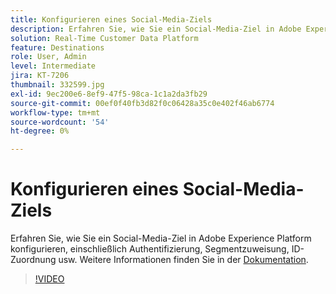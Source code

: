 ```yaml
---
title: Konfigurieren eines Social-Media-Ziels
description: Erfahren Sie, wie Sie ein Social-Media-Ziel in Adobe Experience Platform konfigurieren, einschließlich Authentifizierung, Segmentzuweisung, ID-Zuordnung usw.
solution: Real-Time Customer Data Platform
feature: Destinations
role: User, Admin
level: Intermediate
jira: KT-7206
thumbnail: 332599.jpg
exl-id: 9ec200e6-8ef9-47f5-98ca-1c1a2da3fb29
source-git-commit: 00ef0f40fb3d82f0c06428a35c0e402f46ab6774
workflow-type: tm+mt
source-wordcount: '54'
ht-degree: 0%

---
```


# Konfigurieren eines Social-Media-Ziels

Erfahren Sie, wie Sie ein Social-Media-Ziel in Adobe Experience Platform konfigurieren, einschließlich Authentifizierung, Segmentzuweisung, ID-Zuordnung usw. Weitere Informationen finden Sie in der [Dokumentation](https://experienceleague.adobe.com/docs/experience-platform/destinations/catalog/social/overview.html).

>[!VIDEO](https://video.tv.adobe.com/v/332599/?learn=on)

